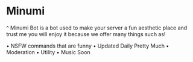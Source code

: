 # Minumi
^ Minumi Bot is a bot used to make your server a fun aesthetic place and trust me you will enjoy it because we offer many things such as!

• NSFW commands that are funny
• Updated Daily Pretty Much
• Moderation
• Utility 
• Music Soon
